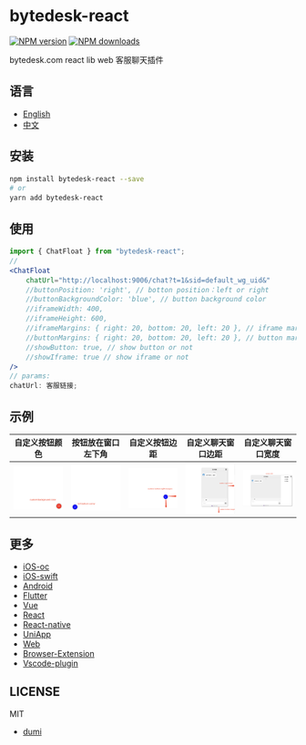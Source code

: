 <!--
 * @Author: jackning 270580156@qq.com
 * @Date: 2023-09-25 13:30:26
 * @LastEditors: jackning 270580156@qq.com
 * @LastEditTime: 2024-06-15 11:22:06
 * @Description: bytedesk.com https://github.com/Bytedesk/bytedesk
 *   Please be aware of the BSL license restrictions before installing Bytedesk IM – 
 *  selling, reselling, or hosting Bytedesk IM as a service is a breach of the terms and automatically terminates your rights under the license. 
 *  仅支持企业内部员工自用，严禁私自用于销售、二次销售或者部署SaaS方式销售 
 *  Business Source License 1.1: https://github.com/Bytedesk/bytedesk/blob/main/LICENSE 
 *  contact: 270580156@qq.com 
 * 联系：270580156@qq.com
 * Copyright (c) 2024 by bytedesk.com, All Rights Reserved. 
-->
# bytedesk-react

[![NPM version](https://img.shields.io/npm/v/bytedesk-react.svg?style=flat)](https://npmjs.org/package/bytedesk-react)
[![NPM downloads](http://img.shields.io/npm/dm/bytedesk-react.svg?style=flat)](https://npmjs.org/package/bytedesk-react)

bytedesk.com react lib web 客服聊天插件

## 语言

- [English](./README.md)
- [中文](./README.zh.md)

## 安装

```bash
npm install bytedesk-react --save
# or
yarn add bytedesk-react
```

## 使用

```jsx
import { ChatFloat } from "bytedesk-react";
// 
<ChatFloat
    chatUrl="http://localhost:9006/chat?t=1&sid=default_wg_uid&"
    //buttonPosition: 'right', // botton position：left or right
    //buttonBackgroundColor: 'blue', // button background color
    //iframeWidth: 400,
    //iframeHeight: 600,
    //iframeMargins: { right: 20, bottom: 20, left: 20 }, // iframe margins
    //buttonMargins: { right: 20, bottom: 20, left: 20 }, // button margins
    //showButton: true, // show button or not
    //showIframe: true // show iframe or not
/>
// params:
chatUrl: 客服链接;
```

## 示例

| 自定义按钮颜色 |  按钮放在窗口左下角 | 自定义按钮边距 | 自定义聊天窗口边距 | 自定义聊天窗口宽度 |
| :----------: | :----------: | :----------:  | :----------: | :----------: |
| <img src="./image/button-color.png" width="250"> | <img src="./image/button-left.png" width="250"> | <img src="./image/button-margin.png" width="250"> | <img src="./image/iframe-margin.png" width="250"> | <img src="./image/iframe-width.png" width="250"> |

## 更多

- [iOS-oc](https://github.com/Bytedesk/bytedesk-oc)
- [iOS-swift](https://github.com/Bytedesk/bytedesk-swift)
- [Android](https://github.com/bytedesk/bytedesk-android)
- [Flutter](https://github.com/bytedesk/bytedesk-flutter)
- [Vue](https://github.com/bytedesk/bytedesk-vue)
- [React](https://github.com/bytedesk/bytedesk-react)
- [React-native](https://github.com/bytedesk/bytedesk-react-native)
- [UniApp](https://github.com/bytedesk/bytedesk-uniapp)
- [Web](https://github.com/bytedesk/bytedesk-web)
- [Browser-Extension](https://github.com/Bytedesk/bytedesk-browser-extention)
- [Vscode-plugin](https://github.com/bytedesk/bytedesk-vscode-plugin)

## LICENSE

MIT

- [dumi](https://d.umijs.org/guide/initialize)

